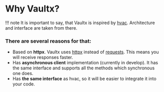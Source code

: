 # Why Vaultx?

!!! note
    It is important to say, that Vaultx is inspired by [hvac](https://github.com/hvac/hvac). Architecture and interface are taken from there.

### There are several reasons for that:

- Based on **httpx**. Vaultx uses [httpx](https://github.com/encode/httpx) instead of [requests](https://github.com/psf/requests). This means you will receive responses faster.
- Has **asynchronous client** implementation (currently in develop). It has the same interface and supports all the methods which synchronous one does.
- Has **the same interface** as hvac, so it will be easier to integrate it into your code.
